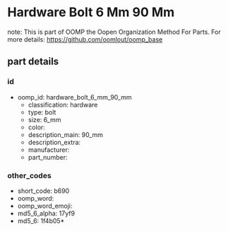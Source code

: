 # Hardware Bolt 6 Mm 90 Mm  

note: This is part of OOMP the Oopen Organization Method For Parts. For more details: https://github.com/oomlout/oomp_base

##  part details





### id
* oomp_id: hardware_bolt_6_mm_90_mm
  * classification: hardware
  * type: bolt
  * size: 6_mm
  * color: 
  * description_main: 90_mm
  * description_extra: 
  * manufacturer: 
  * part_number: 

### other_codes
* short_code: b690
* oomp_word: 
* oomp_word_emoji: 
* md5_6_alpha: 17yf9
* md5_6: 1f4b05* 